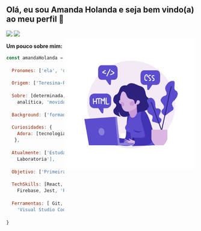 ## Olá, eu sou Amanda Holanda e seja bem vindo(a) ao meu perfil 👋

<div align="left">  
  <a align="right" href="https://www.linkedin.com/in/amandaholanda/" target="_blank"><img src="https://img.shields.io/badge/-LinkedIn-%230077B5?style=for-the-badge&logo=linkedin&logoColor=white" target="_blank"></a> 
  <a align="right" href="mailto:amandaholanda_@hotmail.com" target="_blank"><img src="https://img.shields.io/badge/Microsoft_Outlook-0078D4?style=for-the-badge&logo=microsoft-outlook&logoColor=white" target="_blank"></a>  
</div>


<img align ="right" height="350rem" src="./img/programming.png" alt="woman programming" />
 
<div align="left">
  
 **Um pouco sobre mim:** 

```javascript
const amandaHolanda = {

  Pronomes: ['ela', 'dela'],

  Origem: ['Teresina-Piauí'],

  Sobre: [determinada, criativa, comunicativa, versátil,
    analítica, 'movida por novos desafios'],

  Background: ['formada em Direito', 'Maquiadora Profissional'],

  Curiosidades: {
    Adora: [tecnologia, natureza, viagens,'novas experiências']
   },

  Atualmente: ['Estudante de Desenvolvimento Front-end na
    Laboratoria'],

  Objetivo: ['Primeira oportunidade na área de tecnologia'],

  TechSkills: [React, Javascript, CSS3, HTML5, Node.js, UX/UI,
    Firebase, Jest, 'Product Design', 'Metodologias Ágeis'],

  Ferramentas: [ Git, GitHub, 'GitHub Projects', Trello, Figma, 
    'Visual Studio Code', 'Metro Retro', ]

}
``` 
</div>

